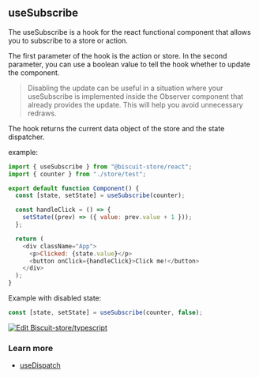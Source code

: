 ## useSubscribe
The useSubscribe is a hook for the react functional component that allows you to subscribe to a store or action.

The first parameter of the hook is the action or store. In the second parameter, you can use a boolean value to tell the hook whether to update the component.
> Disabling the update can be useful in a situation where your useSubscribe is implemented inside the Observer component that already provides the update. This will help you avoid unnecessary redraws.

The hook returns the current data object of the store and the state dispatcher.

example:
```javascript
import { useSubscribe } from "@biscuit-store/react";
import { counter } from "./store/test";

export default function Component() {
  const [state, setState] = useSubscribe(counter);

  const handleClick = () => {
    setState((prev) => ({ value: prev.value + 1 }));
  };

  return (
    <div className="App">
      <p>Clicked: {state.value}</p>
      <button onClick={handleClick}>Click me!</button>
    </div>
  );
}
```
Example with disabled state:
```javascript
const [state, setState] = useSubscribe(counter, false);
```
[![Edit Biscuit-store/typescript](https://codesandbox.io/static/img/play-codesandbox.svg)](https://codesandbox.io/s/biscuit-storetypescript-fyhdc?fontsize=14&hidenavigation=1&theme=dark)
### Learn more
- [useDispatch](/docs/react/dispatch)
